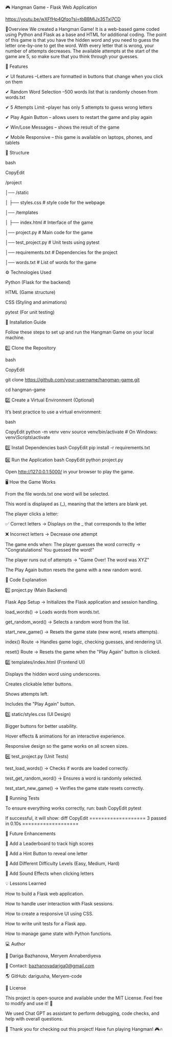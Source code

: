 🎮 Hangman Game - Flask Web Application

https://youtu.be/wXFfHp4Qfqo?si=tbBBMiJx35Txl7CD


📌Overview
We created a Hangman Game! It is a web-based game coded using Python and Flask as a base and HTML for additional coding. The point of this game is that you have the hidden word and you need to guess the letter one-by-one to get the word. With every letter that is wrong, your number of attempts decreases. The available attempts at the start of the game are 5, so make sure that you think through your guesses. 


🔹 Features


✔ UI features  –Letters are formatted in buttons that change when you click on them


✔ Random Word Selection –500 words list that is randomly chosen from words.txt 


✔ 5 Attempts Limit –player has only 5 attempts to guess wrong letters 			


✔ Play Again Button – allows users to restart the game and play again	


✔ Win/Lose Messages – shows the result of the game 


✔ Mobile Responsive – this game is available on laptops, phones, and tablets 



📁 Structure 


bash


CopyEdit


/project


│── /static


│   ├── styles.css  # style code for the webpage 


│── /templates


│   ├── index.html  # Interface of the game 


│── project.py       # Main code for the game 


│── test_project.py  # Unit tests using pytest


│── requirements.txt # Dependencies for the project


│── words.txt        # List of words for the game


⚙️ Technologies Used


Python (Flask for the backend)


HTML (Game structure)


CSS (Styling and animations)


pytest (For unit testing)

🚀 Installation Guide


Follow these steps to set up and run the Hangman Game on your local machine.


1️⃣ Clone the Repository


bash


CopyEdit


git clone https://github.com/your-username/hangman-game.git


cd hangman-game



2️⃣ Create a Virtual Environment (Optional)


It’s best practice to use a virtual environment:


bash


CopyEdit
python -m venv venv
source venv/bin/activate  # On Windows: venv\Scripts\activate

3️⃣ Install Dependencies
bash
CopyEdit
pip install -r requirements.txt

4️⃣ Run the Application
bash
CopyEdit
python project.py

Open http://127.0.0.1:5000/ in your browser to play the game.

🖥️ How the Game Works


From the file words.txt one word will be selected.


This word is displayed as (_), meaning that the letters are blank yet.


The player clicks a letter:


✅ Correct letters → Displays on the _ that corresponds to the letter


❌ Incorrect letters → Decrease one attempt 


The game ends when:
The player guesses the word correctly → "Congratulations! You guessed the word!"


The player runs out of attempts → "Game Over! The word was XYZ"


The Play Again button resets the game with a new random word.



📜 Code Explanation


1️⃣ project.py (Main Backend)


Flask App Setup → Initializes the Flask application and session handling.


load_words() → Loads words from words.txt.


get_random_word() → Selects a random word from the list.


start_new_game() → Resets the game state (new word, resets attempts).


index() Route → Handles game logic, checking guesses, and rendering UI.


reset() Route → Resets the game when the "Play Again" button is clicked.


2️⃣ templates/index.html (Frontend UI)




Displays the hidden word using underscores.


Creates clickable letter buttons.


Shows attempts left.


Includes the "Play Again" button.



3️⃣ static/styles.css (UI Design)


Bigger buttons for better usability.


Hover effects & animations for an interactive experience.


Responsive design so the game works on all screen sizes.


4️⃣ test_project.py (Unit Tests)


test_load_words() → Checks if words are loaded correctly.


test_get_random_word() → Ensures a word is randomly selected.


test_start_new_game() → Verifies the game state resets correctly.




🧪 Running Tests

To ensure everything works correctly, run:
bash
CopyEdit
pytest

If successful, it will show:
diff
CopyEdit
=================== 3 passed in 0.10s ===================


📌 Future Enhancements



🔹 Add a Leaderboard to track high scores


🔹 Add a Hint Button to reveal one letter


🔹 Add Different Difficulty Levels (Easy, Medium, Hard)


🔹 Add Sound Effects when clicking letters



💡 Lessons Learned


How to build a Flask web application.


How to handle user interaction with Flask sessions.


How to create a responsive UI using CSS.


How to write unit tests for a Flask app.


How to manage game state with Python functions.




💻 Author


👤 Dariga Bazhanova, Meryem Annaberdiyeva


📧 Contact: bazhanovadariga0@gmail.com


🌎 GitHub: darigusha, Meryem-code




📝 License


This project is open-source and available under the MIT License. Feel free to modify and use it! 🚀

We used Chat GPT as assistant to perform debugging, code checks, and help with overall questions. 



🎉 Thank you for checking out this project! Have fun playing Hangman! 🎮🔥


